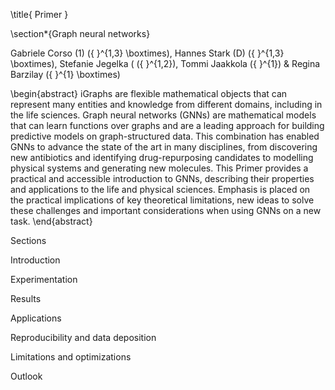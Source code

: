 \title{
Primer
}

\section*{Graph neural networks}

Gabriele Corso (1) \({ }^{1,3} \boxtimes\), Hannes Stark (D) \({ }^{1,3} \boxtimes\), Stefanie Jegelka ( \({ }^{1,2}\), Tommi Jaakkola \({ }^{1}\) \& Regina Barzilay \({ }^{1} \boxtimes\)

\begin{abstract}
iGraphs are flexible mathematical objects that can represent many entities and knowledge from different domains, including in the life sciences. Graph neural networks (GNNs) are mathematical models that can learn functions over graphs and are a leading approach for building predictive models on graph-structured data. This combination has enabled GNNs to advance the state of the art in many disciplines, from discovering new antibiotics and identifying drug-repurposing candidates to modelling physical systems and generating new molecules. This Primer provides a practical and accessible introduction to GNNs, describing their properties and applications to the life and physical sciences. Emphasis is placed on the practical implications of key theoretical limitations, new ideas to solve these challenges and important considerations when using GNNs on a new task.
\end{abstract}

Sections

Introduction

Experimentation

Results

Applications

Reproducibility and data deposition

Limitations and optimizations

Outlook